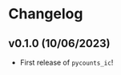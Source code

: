 # Changelog

<!--next-version-placeholder-->

  
## v0.1.0 (10/06/2023)

- First release of `pycounts_ic`!